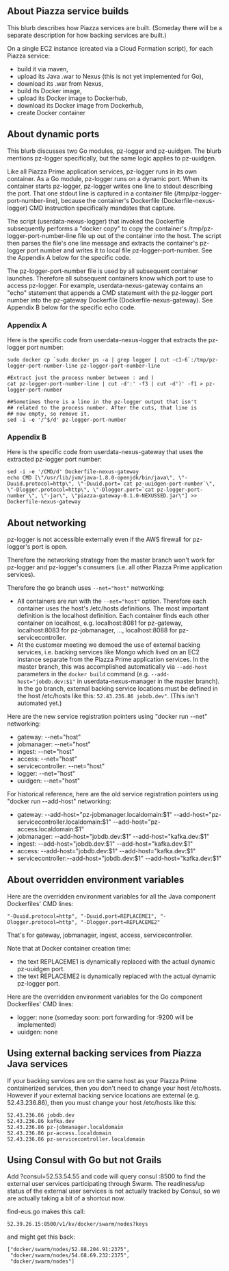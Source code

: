 ## About Piazza service builds ##
This blurb describes how Piazza services are built. (Someday there will be a separate description for how backing services are built.)

On a single EC2 instance (created via a Cloud Formation script), for each Piazza service:
* build it via maven,
* upload its Java .war to Nexus (this is not yet implemented for Go),
* download its .war from Nexus,
* build its Docker image,
* upload its Docker image to Dockerhub,
* download its Docker image from Dockerhub,
* create Docker container

## About dynamic ports ##
This blurb discusses two Go modules, pz-logger and pz-uuidgen. The blurb mentions pz-logger specifically, but the same logic applies to pz-uuidgen.

Like all Piazza Prime application services, pz-logger runs in its own container. As a Go module, pz-logger runs on a dynamic port. When its container starts pz-logger, pz-logger writes one line to stdout describing the port. That one stdout line is captured in a container file (/tmp/pz-logger-port-number-line), because the container's Dockerfile (Dockerfile-nexus-logger) CMD instruction specifically mandates that capture.

The script (userdata-nexus-logger) that invoked the Dockerfile subsequently performs a "docker copy" to copy the container's /tmp/pz-logger-port-number-line file up out of the container into the host. The script then parses the file's one line message and extracts the container's pz-logger port number and writes it to local file pz-logger-port-number. See the Appendix A below for the specific code.

The pz-logger-port-number file is used by all subsequent container launches. Therefore all subsequent containers know which port to use to access pz-logger. For example, userdata-nexus-gateway contains an "echo" statement that appends a CMD statement with the pz-logger port number into the pz-gateway Dockerfile (Dockerfile-nexus-gateway). See Appendix B below for the specific echo code.


### Appendix A ###
Here is the specific code from userdata-nexus-logger that extracts the pz-logger port number:
```
sudo docker cp `sudo docker ps -a | grep logger | cut -c1-6`:/tmp/pz-logger-port-number-line pz-logger-port-number-line

#Extract just the process number between : and )
cat pz-logger-port-number-line | cut -d':' -f3 | cut -d')' -f1 > pz-logger-port-number

##Sometimes there is a line in the pz-logger output that isn't
## related to the process number. After the cuts, that line is
## now empty, so remove it.
sed -i -e '/^$/d' pz-logger-port-number
```

### Appendix B ###
Here is the specific code from userdata-nexus-gateway that uses the extracted pz-logger port number:
```
sed -i -e '/CMD/d' Dockerfile-nexus-gateway
echo CMD [\"/usr/lib/jvm/java-1.8.0-openjdk/bin/java\", \"-Duuid.protocol=http\", \"-Duuid.port=`cat pz-uuidgen-port-number`\", \"-Dlogger.protocol=http\", \"-Dlogger.port=`cat pz-logger-port-number`\", \"-jar\", \"piazza-gateway-0.1.0-NEXUSSED.jar\"] >> Dockerfile-nexus-gateway
```

## About networking ##

pz-logger is not accessible externally even if the AWS firewall for pz-logger's port is open.

Therefore the networking strategy from the master branch won't work for pz-logger and pz-logger's consumers (i.e. all other Piazza Prime application services).

Therefore the go branch uses `--net="host"` networking:
* All containers are run with the `--net="host"` option. Therefore each container uses the host's /etc/hosts definitions. The most important definition is the localhost definition. Each container finds each other container on localhost, e.g. localhost:8081 for pz-gateway, localhost:8083 for pz-jobmanager, ..., localhost:8088 for pz-servicecontroller.
* At the customer meeting we demoed the use of external backing services, i.e. backing services like Mongo which lived on an EC2 instance separate from the Piazza Prime application services. In the master branch, this was accomplished automatically via `--add-host` parameters in the `docker build` command (e.g. `--add-host="jobdb.dev:$1"` in userdata-nexus-manager in the master branch). In the go branch, external backing service locations must be defined in the host /etc/hosts like this: `52.43.236.86 jobdb.dev"`. (This isn't automated yet.)

Here are the new service registration pointers using "docker run --net" networking:
* gateway:           --net="host" 
* jobmanager:        --net="host" 
* ingest:            --net="host" 
* access:            --net="host" 
* servicecontroller: --net="host" 
* logger:            --net="host" 
* uuidgen:           --net="host" 

For historical reference, here are the old service registration pointers using "docker run --add-host" networking:
* gateway:          --add-host="pz-jobmanager.localdomain:$1" --add-host="pz-servicecontroller.localdomain:$1" --add-host="pz-access.localdomain:$1"
* jobmanager:       --add-host="jobdb.dev:$1" --add-host="kafka.dev:$1"
* ingest:           --add-host="jobdb.dev:$1" --add-host="kafka.dev:$1" 
* access:           --add-host="jobdb.dev:$1" --add-host="kafka.dev:$1"
* servicecontroller:--add-host="jobdb.dev:$1" --add-host="kafka.dev:$1"

## About overridden environment variables ##
Here are the overridden environment variables for all the Java component Dockerfiles' CMD lines:

```"-Duuid.protocol=http", "-Duuid.port=REPLACEME1", "-Dlogger.protocol=http", "-Dlogger.port=REPLACEME2"```

That's for gateway, jobmanager, ingest, access, servicecontroller.


Note that at Docker container creation time:
* the text REPLACEME1 is dynamically replaced with the actual dynamic pz-uuidgen port.
* the text REPLACEME2 is dynamically replaced with the actual dynamic pz-logger port.

Here are the overridden environment variables for the Go component Dockerfiles' CMD lines:
* logger:  none (someday soon: port forwarding for :9200 will be implemented)
* uuidgen: none

## Using external backing services from Piazza Java services ##
If your backing services are on the same host as your Piazza Prime containerized services, then you don't need to change your host /etc/hosts.
However if your external backing service locations are external (e.g. 52.43.236.86), then you must change your host /etc/hosts like this: 
```
52.43.236.86 jobdb.dev
52.43.236.86 kafka.dev
52.43.236.86 pz-jobmanager.localdomain
52.43.236.86 pz-access.localdomain
52.43.236.86 pz-servicecontroller.localdomain
```

## Using Consul with Go but not Grails  ##
Add ?consul=52.53.54.55 and code will query consul :8500 to find the
external user services participating through Swarm. 
The readiness/up status of the external user services is not actually 
tracked by Consul, so we are actually taking a bit of a shortcut now.

find-eus.go makes this call:
```
52.39.26.15:8500/v1/kv/docker/swarm/nodes?keys
```
and might get this back:
```
["docker/swarm/nodes/52.88.204.91:2375",
 "docker/swarm/nodes/54.68.69.232:2375",
 "docker/swarm/nodes"]

